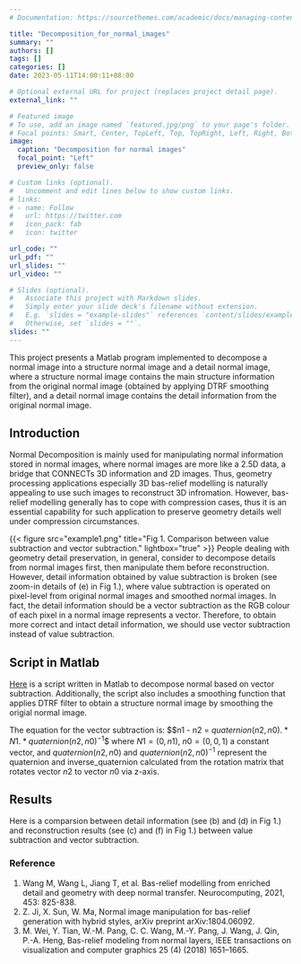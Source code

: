 ```yaml
---
# Documentation: https://sourcethemes.com/academic/docs/managing-content/

title: "Decomposition_for_normal_images"
summary: ""
authors: []
tags: []
categories: []
date: 2023-05-11T14:00:11+08:00

# Optional external URL for project (replaces project detail page).
external_link: ""

# Featured image
# To use, add an image named `featured.jpg/png` to your page's folder.
# Focal points: Smart, Center, TopLeft, Top, TopRight, Left, Right, BottomLeft, Bottom, BottomRight.
image:
  caption: "Decomposition for normal images"
  focal_point: "Left"
  preview_only: false

# Custom links (optional).
#   Uncomment and edit lines below to show custom links.
# links:
# - name: Follow
#   url: https://twitter.com
#   icon_pack: fab
#   icon: twitter

url_code: ""
url_pdf: ""
url_slides: ""
url_video: ""

# Slides (optional).
#   Associate this project with Markdown slides.
#   Simply enter your slide deck's filename without extension.
#   E.g. `slides = "example-slides"` references `content/slides/example-slides.md`.
#   Otherwise, set `slides = ""`.
slides: ""
---
```


This project presents a Matlab program implemented to decompose a normal image into a structure normal image and a detail normal image, where a structure normal image contains the main structure information from the original normal image (obtained by applying DTRF smoothing filter), and a detail normal image contains the detail information from the original normal image.

## Introduction
Normal Decomposition is mainly used for manipulating normal information stored in normal images, where normal images are more like a 2.5D data, a bridge that CONNECTs 3D information and 2D images. Thus, geometry processing applications especially 3D bas-relief modelling is naturally appealing to use such images to reconstruct 3D infromation. However, bas-relief modelling generally has to cope with compression cases, thus it is an essential capability for such application to preserve geometry details well under compression circumstances.

{{< figure src="example1.png" title="Fig 1. Comparison between value subtraction and vector subtraction." lightbox="true" >}}
People dealing with geometry detail preservation, in general, consider to decompose details from normal images first, then manipulate them before reconstruction. However, detail information obtained by value subtraction is broken (see zoom-in details of \(e\) in Fig 1.), where value subtraction is operated on pixel-level from original normal images and smoothed normal images. In fact, the detail information should be a vector subtraction as the RGB colour of each pixel in a normal image represents a vector. Therefore, to obtain more correct and intact detail information, we should use vector subtraction instead of value subtraction. 

## Script in Matlab
[Here](https://github.com/Alibabade/Decomposition-for-Normal-Images) is a script written in Matlab to decompose normal based on vector subtraction. Additionally, the script also includes a smoothing function that applies DTRF filter to obtain a structure normal image by smoothing the origial normal image.

The equation for the vector subtraction is:
$$n1 - n2 = $quaternion(n2,n0).*N1.*quaternion(n2,n0)^{-1}$$
where $N1=(0, n1)$, $n0=(0,0,1)$ a constant vector, and $quaternion(n2,n0)$ and $quaternion(n2,n0)^{-1}$ represent the quaternion and inverse_quaternion calculated from the rotation matrix that rotates vector $n2$ to vector $n0$ via z-axis. 


## Results
Here is a comparsion between detail information (see \(b\) and \(d\) in Fig 1.) and reconstruction results (see \(c\) and \(f\) in Fig 1.) between value subtraction and vector subtraction.

### Reference
1. Wang M, Wang L, Jiang T, et al. Bas-relief modelling from enriched detail and geometry with deep normal transfer. Neurocomputing, 2021, 453: 825-838.
2. Z. Ji, X. Sun, W. Ma, Normal image manipulation for bas-relief generation with hybrid styles, arXiv preprint arXiv:1804.06092.
3. M. Wei, Y. Tian, W.-M. Pang, C. C. Wang, M.-Y. Pang, J. Wang, J. Qin, P.-A. Heng, Bas-relief modeling from normal layers, IEEE transactions on visualization and computer graphics 25 (4) (2018) 1651–1665.